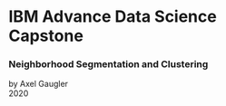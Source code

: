 <h1>IBM Advance Data Science Capstone</h1>
<h3>Neighborhood Segmentation and Clustering</h3>
by Axel Gaugler </br>
2020
